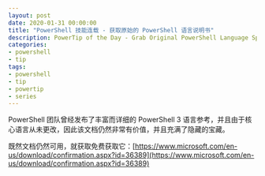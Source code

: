 ```yaml
---
layout: post
date: 2020-01-31 00:00:00
title: "PowerShell 技能连载 - 获取原始的 PowerShell 语言说明书"
description: PowerTip of the Day - Grab Original PowerShell Language Specification
categories:
- powershell
- tip
tags:
- powershell
- tip
- powertip
- series
---
```

PowerShell 团队曾经发布了丰富而详细的 PowerShell 3 语言参考，并且由于核心语言从未更改，因此该文档仍然非常有价值，并且充满了隐藏的宝藏。

既然文档仍然可用，就获取免费获取它：[https://www.microsoft.com/en-us/download/confirmation.aspx?id=36389](https://www.microsoft.com/en-us/download/confirmation.aspx?id=36389)

<!--本文国际来源：[Grab Original PowerShell Language Specification](https://community.idera.com/database-tools/powershell/powertips/b/tips/posts/grab-original-powershell-language-specification)-->

